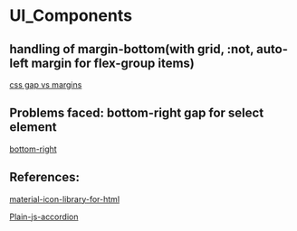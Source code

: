 # UI_Components

## handling of margin-bottom(with grid, :not, auto-left margin for flex-group items)

[css gap vs margins](https://blog.logrocket.com/css-gap-vs-margin/)

## Problems faced: bottom-right gap for select element

[bottom-right](https://jsfiddle.net/asaad7/r8sx9m7e/)

## References:

[material-icon-library-for-html](https://fonts.google.com/icons?selected=Material+Symbols+Outlined:close:FILL@0;wght@400;GRAD@0;opsz@24&icon.query=remove)

[Plain-js-accordion](https://codepen.io/sureshrkm/pen/ZbzBpr)

